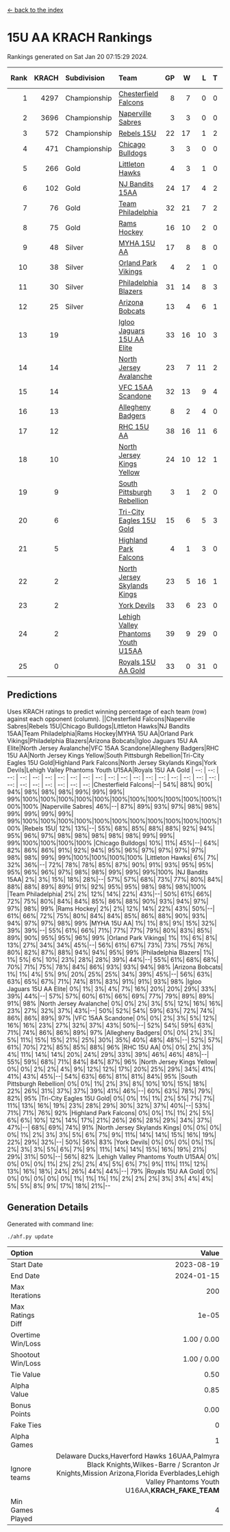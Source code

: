 [<- back to the index](readme.md)
# 15U AA KRACH Rankings
Rankings generated on Sat Jan 20 07:15:29 2024.

Rank|KRACH|Subdivision|Team|GP|W|L|T|OTW|OTL|SoS|Exp Wins|Win Diff
---:|---:|:---|:---|---:|---:|---:|---:|---:|---:|---:|---:|---:
1|4297|Championship|[Chesterfield Falcons](https://gamesheetstats.com/seasons/3659/teams/143334/schedule)|8|7|0|0|1|0|85|8.8|-0.0
2|3696|Championship|[Naperville Sabres](https://gamesheetstats.com/seasons/3659/teams/143335/schedule)|3|3|0|0|0|0|159|3.8|-0.0
3|572|Championship|[Rebels 15U](https://gamesheetstats.com/seasons/3659/teams/140654/schedule)|22|17|1|2|1|1|390|19.8|-0.0
4|471|Championship|[Chicago Bulldogs](https://gamesheetstats.com/seasons/3659/teams/198225/schedule)|3|3|0|0|0|0|19|3.9|0.0
5|266|Gold|[Littleton Hawks](https://gamesheetstats.com/seasons/3659/teams/177078/schedule)|4|3|1|0|0|0|145|3.8|-0.0
6|102|Gold|[NJ Bandits 15AA](https://gamesheetstats.com/seasons/3659/teams/140648/schedule)|24|17|4|2|0|1|90|18.9|0.0
7|76|Gold|[Team Philadelphia](https://gamesheetstats.com/seasons/3659/teams/140657/schedule)|32|21|7|2|2|0|79|24.9|0.0
8|75|Gold|[Rams Hockey](https://gamesheetstats.com/seasons/3659/teams/140653/schedule)|16|10|2|0|2|2|276|12.9|0.0
9|48|Silver|[MYHA 15U AA](https://gamesheetstats.com/seasons/3659/teams/140647/schedule)|17|8|8|0|1|0|534|9.9|0.0
10|38|Silver|[Orland Park Vikings](https://gamesheetstats.com/seasons/3659/teams/198224/schedule)|4|2|1|0|1|0|16|3.9|0.0
11|30|Silver|[Philadelphia Blazers](https://gamesheetstats.com/seasons/3659/teams/140652/schedule)|31|14|8|3|5|1|24|21.4|0.0
12|25|Silver|[Arizona Bobcats](https://gamesheetstats.com/seasons/3659/teams/143338/schedule)|13|4|6|1|0|2|426|5.4|0.0
13|19||[Igloo Jaguars 15U AA Elite](https://gamesheetstats.com/seasons/3659/teams/140645/schedule)|33|16|10|3|2|2|23|20.4|0.0
14|14||[North Jersey Avalanche](https://gamesheetstats.com/seasons/3659/teams/140649/schedule)|23|7|11|2|2|1|209|10.9|0.0
15|14||[VFC 15AA Scandone](https://gamesheetstats.com/seasons/3659/teams/140659/schedule)|32|13|9|4|2|4|169|17.9|0.0
16|13||[Allegheny Badgers](https://gamesheetstats.com/seasons/3659/teams/143336/schedule)|8|2|4|0|1|1|552|3.9|0.0
17|12||[RHC 15U AA](https://gamesheetstats.com/seasons/3659/teams/140655/schedule)|38|16|11|6|0|5|55|19.9|0.0
18|10||[North Jersey Kings Yellow](https://gamesheetstats.com/seasons/3659/teams/140650/schedule)|24|10|12|1|1|0|46|12.4|0.0
19|9||[South Pittsburgh Rebellion](https://gamesheetstats.com/seasons/3659/teams/144442/schedule)|3|1|2|0|0|0|152|1.9|0.0
20|6||[Tri-City Eagles 15U Gold](https://gamesheetstats.com/seasons/3659/teams/140658/schedule)|15|6|5|3|0|1|16|8.4|0.0
21|5||[Highland Park Falcons](https://gamesheetstats.com/seasons/3659/teams/198223/schedule)|4|1|3|0|0|0|24|1.9|0.0
22|2||[North Jersey Skylands Kings](https://gamesheetstats.com/seasons/3659/teams/140651/schedule)|23|5|16|1|0|1|89|6.4|0.0
23|2||[York Devils](https://gamesheetstats.com/seasons/3659/teams/140660/schedule)|33|6|23|0|2|2|39|8.9|0.0
24|2||[Lehigh Valley Phantoms Youth U15AA](https://gamesheetstats.com/seasons/3659/teams/140646/schedule)|39|9|29|0|0|1|137|9.9|0.0
25|0||[Royals 15U AA Gold](https://gamesheetstats.com/seasons/3659/teams/140656/schedule)|33|0|31|0|2|0|22|2.9|0.0

## Predictions
Uses KRACH ratings to predict winning percentage of each team (row) against each opponent (column).
||Chesterfield Falcons|Naperville Sabres|Rebels 15U|Chicago Bulldogs|Littleton Hawks|NJ Bandits 15AA|Team Philadelphia|Rams Hockey|MYHA 15U AA|Orland Park Vikings|Philadelphia Blazers|Arizona Bobcats|Igloo Jaguars 15U AA Elite|North Jersey Avalanche|VFC 15AA Scandone|Allegheny Badgers|RHC 15U AA|North Jersey Kings Yellow|South Pittsburgh Rebellion|Tri-City Eagles 15U Gold|Highland Park Falcons|North Jersey Skylands Kings|York Devils|Lehigh Valley Phantoms Youth U15AA|Royals 15U AA Gold
| --: | --: | --: | --: | --: | --: | --: | --: | --: | --: | --: | --: | --: | --: | --: | --: | --: | --: | --: | --: | --: | --: | --: | --: | --: | --: 
|Chesterfield Falcons|--| 54%| 88%| 90%| 94%| 98%| 98%| 98%| 99%| 99%| 99%| 99%|100%|100%|100%|100%|100%|100%|100%|100%|100%|100%|100%|100%|100%
|Naperville Sabres| 46%|--| 87%| 89%| 93%| 97%| 98%| 98%| 99%| 99%| 99%| 99%| 99%|100%|100%|100%|100%|100%|100%|100%|100%|100%|100%|100%|100%
|Rebels 15U| 12%| 13%|--| 55%| 68%| 85%| 88%| 88%| 92%| 94%| 95%| 96%| 97%| 98%| 98%| 98%| 98%| 98%| 99%| 99%| 99%|100%|100%|100%|100%
|Chicago Bulldogs| 10%| 11%| 45%|--| 64%| 82%| 86%| 86%| 91%| 92%| 94%| 95%| 96%| 97%| 97%| 97%| 97%| 98%| 98%| 99%| 99%|100%|100%|100%|100%
|Littleton Hawks|  6%|  7%| 32%| 36%|--| 72%| 78%| 78%| 85%| 87%| 90%| 91%| 93%| 95%| 95%| 95%| 96%| 96%| 97%| 98%| 98%| 99%| 99%| 99%|100%
|NJ Bandits 15AA|  2%|  3%| 15%| 18%| 28%|--| 57%| 57%| 68%| 73%| 77%| 80%| 84%| 88%| 88%| 89%| 89%| 91%| 92%| 95%| 95%| 98%| 98%| 98%|100%
|Team Philadelphia|  2%|  2%| 12%| 14%| 22%| 43%|--| 50%| 61%| 66%| 72%| 75%| 80%| 84%| 84%| 85%| 86%| 88%| 90%| 93%| 94%| 97%| 97%| 98%| 99%
|Rams Hockey|  2%|  2%| 12%| 14%| 22%| 43%| 50%|--| 61%| 66%| 72%| 75%| 80%| 84%| 84%| 85%| 86%| 88%| 90%| 93%| 94%| 97%| 97%| 98%| 99%
|MYHA 15U AA|  1%|  1%|  8%|  9%| 15%| 32%| 39%| 39%|--| 55%| 61%| 66%| 71%| 77%| 77%| 79%| 80%| 83%| 85%| 89%| 90%| 95%| 95%| 96%| 99%
|Orland Park Vikings|  1%|  1%|  6%|  8%| 13%| 27%| 34%| 34%| 45%|--| 56%| 61%| 67%| 73%| 73%| 75%| 76%| 80%| 82%| 87%| 88%| 94%| 94%| 95%| 99%
|Philadelphia Blazers|  1%|  1%|  5%|  6%| 10%| 23%| 28%| 28%| 39%| 44%|--| 55%| 61%| 68%| 68%| 70%| 71%| 75%| 78%| 84%| 86%| 93%| 93%| 94%| 98%
|Arizona Bobcats|  1%|  1%|  4%|  5%|  9%| 20%| 25%| 25%| 34%| 39%| 45%|--| 56%| 63%| 63%| 65%| 67%| 71%| 74%| 81%| 83%| 91%| 91%| 93%| 98%
|Igloo Jaguars 15U AA Elite|  0%|  1%|  3%|  4%|  7%| 16%| 20%| 20%| 29%| 33%| 39%| 44%|--| 57%| 57%| 60%| 61%| 66%| 69%| 77%| 79%| 89%| 89%| 91%| 98%
|North Jersey Avalanche|  0%|  0%|  2%|  3%|  5%| 12%| 16%| 16%| 23%| 27%| 32%| 37%| 43%|--| 50%| 52%| 54%| 59%| 63%| 72%| 74%| 86%| 86%| 89%| 97%
|VFC 15AA Scandone|  0%|  0%|  2%|  3%|  5%| 12%| 16%| 16%| 23%| 27%| 32%| 37%| 43%| 50%|--| 52%| 54%| 59%| 63%| 71%| 74%| 86%| 86%| 89%| 97%
|Allegheny Badgers|  0%|  0%|  2%|  3%|  5%| 11%| 15%| 15%| 21%| 25%| 30%| 35%| 40%| 48%| 48%|--| 52%| 57%| 61%| 70%| 72%| 85%| 85%| 88%| 96%
|RHC 15U AA|  0%|  0%|  2%|  3%|  4%| 11%| 14%| 14%| 20%| 24%| 29%| 33%| 39%| 46%| 46%| 48%|--| 55%| 59%| 68%| 71%| 84%| 84%| 87%| 96%
|North Jersey Kings Yellow|  0%|  0%|  2%|  2%|  4%|  9%| 12%| 12%| 17%| 20%| 25%| 29%| 34%| 41%| 41%| 43%| 45%|--| 54%| 63%| 66%| 81%| 81%| 84%| 95%
|South Pittsburgh Rebellion|  0%|  0%|  1%|  2%|  3%|  8%| 10%| 10%| 15%| 18%| 22%| 26%| 31%| 37%| 37%| 39%| 41%| 46%|--| 60%| 63%| 78%| 79%| 82%| 95%
|Tri-City Eagles 15U Gold|  0%|  0%|  1%|  1%|  2%|  5%|  7%|  7%| 11%| 13%| 16%| 19%| 23%| 28%| 29%| 30%| 32%| 37%| 40%|--| 53%| 71%| 71%| 76%| 92%
|Highland Park Falcons|  0%|  0%|  1%|  1%|  2%|  5%|  6%|  6%| 10%| 12%| 14%| 17%| 21%| 26%| 26%| 28%| 29%| 34%| 37%| 47%|--| 68%| 69%| 74%| 91%
|North Jersey Skylands Kings|  0%|  0%|  0%|  0%|  1%|  2%|  3%|  3%|  5%|  6%|  7%|  9%| 11%| 14%| 14%| 15%| 16%| 19%| 22%| 29%| 32%|--| 50%| 56%| 83%
|York Devils|  0%|  0%|  0%|  0%|  1%|  2%|  3%|  3%|  5%|  6%|  7%|  9%| 11%| 14%| 14%| 15%| 16%| 19%| 21%| 29%| 31%| 50%|--| 56%| 82%
|Lehigh Valley Phantoms Youth U15AA|  0%|  0%|  0%|  0%|  1%|  2%|  2%|  2%|  4%|  5%|  6%|  7%|  9%| 11%| 11%| 12%| 13%| 16%| 18%| 24%| 26%| 44%| 44%|--| 79%
|Royals 15U AA Gold|  0%|  0%|  0%|  0%|  0%|  0%|  1%|  1%|  1%|  1%|  2%|  2%|  2%|  3%|  3%|  4%|  4%|  5%|  5%|  8%|  9%| 17%| 18%| 21%|--

## Generation Details

Generated with command line:
```
./ahf.py update
```

| Option | Value |
| :----- | ----: |
| Start Date | 2023-08-19 |
| End Date | 2024-01-15 |
| Max Iterations | 200 |
| Max Ratings Diff | 1e-05 |
| Overtime Win/Loss | 1.00 / 0.00 |
| Shootout Win/Loss | 1.00 / 0.00 |
| Tie Value | 0.50 |
| Alpha Value | 0.85 |
| Bonus Points | 0.00 |
| Fake Ties | 0 |
| Alpha Games | 1 |
| Ignore teams | Delaware Ducks,Haverford Hawks 16UAA,Palmyra Black Knights,Wilkes-Barre / Scranton Jr Knights,Mission Arizona,Florida Everblades,Lehigh Valley Phantoms Youth U16AA,__KRACH_FAKE_TEAM__ |
| Min Games Played | 4 |

